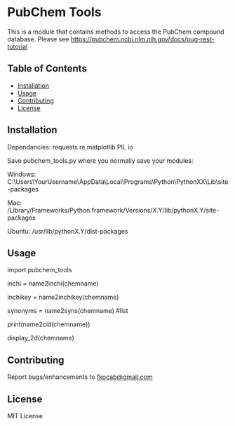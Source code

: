 # PubChem Tools
This is a module that contains methods to access the PubChem compound database.
Please see https://pubchem.ncbi.nlm.nih.gov/docs/pug-rest-tutorial


## Table of Contents

- [Installation](#installation)
- [Usage](#usage)
- [Contributing](#contributing)
- [License](#license)

## Installation
Dependancies:
  requests 
  re
  matplotlib
  PIL
  io

Save pubchem_tools.py where you normally save your modules:

Windows: C:\Users\YourUsername\AppData\Local\Programs\Python\PythonXX\Lib\site-packages

Mac: /Library/Frameworks/Python.framework/Versions/X.Y/lib/pythonX.Y/site-packages

Ubuntu: /usr/lib/pythonX.Y/dist-packages



## Usage
import pubchem_tools

inchi = name2inchi(chemname)

inchikey = name2inchikey(chemname)

synonyms = name2syns(chemname) #list

print(name2cid(chemname))

display_2d(chemname)

## Contributing
Report bugs/enhancements to fkocab@gmail.com

## License
MIT License
